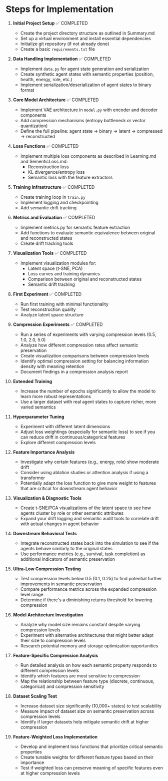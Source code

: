# Steps for Implementation

1. **Initial Project Setup** ✅ COMPLETED
   - Create the project directory structure as outlined in Summary.md
   - Set up a virtual environment and install essential dependencies
   - Initialize git repository (if not already done)
   - Create a basic `requirements.txt` file

2. **Data Handling Implementation** ✅ COMPLETED
   - Implement `data.py` for agent state generation and serialization
   - Create synthetic agent states with semantic properties (position, health, energy, role, etc.)
   - Implement serialization/deserialization of agent states to binary format

3. **Core Model Architecture** ✅ COMPLETED
   - Implement VAE architecture in `model.py` with encoder and decoder components
   - Add compression mechanisms (entropy bottleneck or vector quantization)
   - Define the full pipeline: agent state → binary → latent → compressed → reconstructed

4. **Loss Functions** ✅ COMPLETED
   - Implement multiple loss components as described in Learning.md and SementicLoss.md:
     - Reconstruction loss
     - KL divergence/entropy loss
     - Semantic loss with the feature extractors

5. **Training Infrastructure** ✅ COMPLETED
   - Create training loop in `train.py`
   - Implement logging and checkpointing
   - Add semantic drift tracking

6. **Metrics and Evaluation** ✅ COMPLETED
   - Implement metrics.py for semantic feature extraction
   - Add functions to evaluate semantic equivalence between original and reconstructed states
   - Create drift tracking tools

7. **Visualization Tools** ✅ COMPLETED
   - Implement visualization modules for:
     - Latent space (t-SNE, PCA)
     - Loss curves and training dynamics
     - Comparison between original and reconstructed states
     - Semantic drift tracking

8. **First Experiment** ✅ COMPLETED
   - Run first training with minimal functionality
   - Test reconstruction quality
   - Analyze latent space structure

9. **Compression Experiments** ✅ COMPLETED
   - Run a series of experiments with varying compression levels (0.5, 1.0, 2.0, 5.0)
   - Analyze how different compression rates affect semantic preservation
   - Create visualization comparisons between compression levels
   - Identify optimal compression setting for balancing information density with meaning retention
   - Document findings in a compression analysis report

10. **Extended Training**
    - Increase the number of epochs significantly to allow the model to learn more robust representations
    - Use a larger dataset with real agent states to capture richer, more varied semantics

11. **Hyperparameter Tuning**
    - Experiment with different latent dimensions
    - Adjust loss weightings (especially for semantic loss) to see if you can reduce drift in continuous/categorical features
    - Explore different compression levels

12. **Feature Importance Analysis**
    - Investigate why certain features (e.g., energy, role) show moderate drift
    - Consider using ablation studies or attention analysis if using a transformer
    - Potentially adapt the loss function to give more weight to features that are critical for downstream agent behavior

13. **Visualization & Diagnostic Tools**
    - Create t-SNE/PCA visualizations of the latent space to see how agents cluster by role or other semantic attributes
    - Expand your drift logging and semantic audit tools to correlate drift with actual changes in agent behavior

14. **Downstream Behavioral Tests**
    - Integrate reconstructed states back into the simulation to see if the agents behave similarly to the original states
    - Use performance metrics (e.g., survival, task completion) as additional indicators of semantic preservation

15. **Ultra-Low Compression Testing**
    - Test compression levels below 0.5 (0.1, 0.25) to find potential further improvements in semantic preservation
    - Compare performance metrics across the expanded compression level range
    - Determine if there's a diminishing returns threshold for lowering compression

16. **Model Architecture Investigation**
    - Analyze why model size remains constant despite varying compression levels
    - Experiment with alternative architectures that might better adapt their size to compression levels
    - Research potential memory and storage optimization opportunities

17. **Feature-Specific Compression Analysis**
    - Run detailed analysis on how each semantic property responds to different compression levels
    - Identify which features are most sensitive to compression
    - Map the relationship between feature type (discrete, continuous, categorical) and compression sensitivity

18. **Dataset Scaling Test**
    - Increase dataset size significantly (10,000+ states) to test scalability
    - Measure impact of dataset size on semantic preservation across compression levels
    - Identify if larger datasets help mitigate semantic drift at higher compression

19. **Feature-Weighted Loss Implementation**
    - Develop and implement loss functions that prioritize critical semantic properties
    - Create tunable weights for different feature types based on their importance
    - Test if weighted loss can preserve meaning of specific features even at higher compression levels